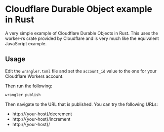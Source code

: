 # Cloudflare Durable Object example in Rust

A very simple example of Cloudflare Durable Objects in Rust.  This uses the
worker-rs crate provided by Cloudflare and is very much like the equivalent
JavaScript example.

## Usage

Edit the `wrangler.toml` file and set the `account_id` value to the one for your
Cloudflare Workers account.

Then run the following:

```sh
wrangler publish
```

Then navigate to the URL that is published.  You can try the following
URLs:

- http://{your-host}/decrement
- http://{your-host}/increment
- http://{your-host}/
